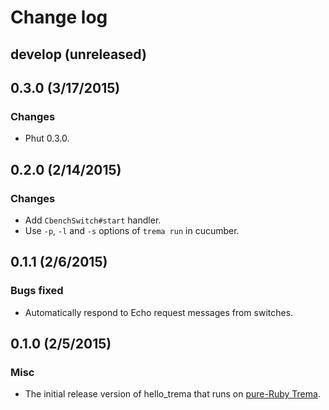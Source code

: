 # Change log

## develop (unreleased)


## 0.3.0 (3/17/2015)
### Changes
* Phut 0.3.0.


## 0.2.0 (2/14/2015)
### Changes
* Add `CbenchSwitch#start` handler.
* Use `-p`, `-l` and `-s` options of `trema run` in cucumber.


## 0.1.1 (2/6/2015)
### Bugs fixed
* Automatically respond to Echo request messages from switches.


## 0.1.0 (2/5/2015)
### Misc
* The initial release version of hello_trema that runs on [pure-Ruby Trema](https://github.com/trema/trema_ruby).
